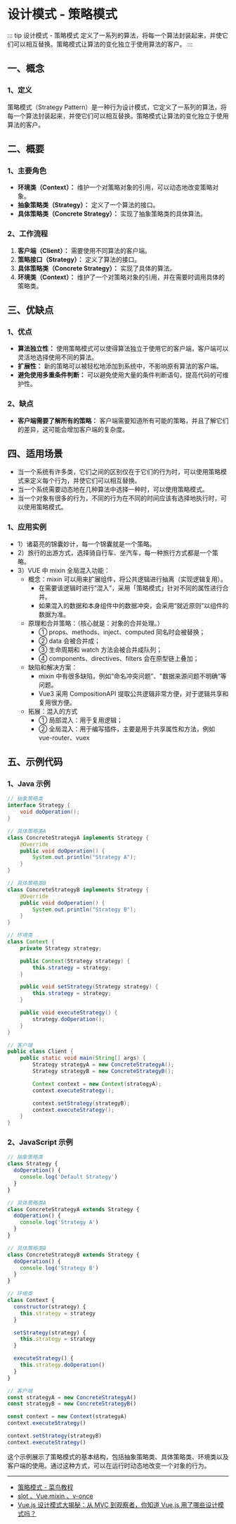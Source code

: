 # 设计模式 - 策略模式

::: tip 设计模式 - 策略模式
定义了一系列的算法，将每一个算法封装起来，并使它们可以相互替换。策略模式让算法的变化独立于使用算法的客户。
:::

## 一、概念

### 1、定义

策略模式（Strategy Pattern）是一种行为设计模式，它定义了一系列的算法，将每一个算法封装起来，并使它们可以相互替换。策略模式让算法的变化独立于使用算法的客户。

## 二、概要

### 1、主要角色

- **环境类（Context）：** 维护一个对策略对象的引用，可以动态地改变策略对象。
- **抽象策略类（Strategy）：** 定义了一个算法的接口。
- **具体策略类（Concrete Strategy）：** 实现了抽象策略类的具体算法。

### 2、工作流程

1. **客户端（Client）：** 需要使用不同算法的客户端。
2. **策略接口（Strategy）：** 定义了算法的接口。
3. **具体策略类（Concrete Strategy）：** 实现了具体的算法。
4. **环境类（Context）：** 维护了一个对策略对象的引用，并在需要时调用具体的策略类。

## 三、优缺点

### 1、优点

- **算法独立性：** 使用策略模式可以使得算法独立于使用它的客户端，客户端可以灵活地选择使用不同的算法。
- **扩展性：** 新的策略可以被轻松地添加到系统中，不影响原有算法的客户端。
- **避免使用多重条件判断：** 可以避免使用大量的条件判断语句，提高代码的可维护性。

### 2、缺点

- **客户端需要了解所有的策略：** 客户端需要知道所有可能的策略，并且了解它们的差异，这可能会增加客户端的复杂度。

## 四、适用场景

- 当一个系统有许多类，它们之间的区别仅在于它们的行为时，可以使用策略模式来定义每个行为，并使它们可以相互替换。
- 当一个系统需要动态地在几种算法中选择一种时，可以使用策略模式。
- 当一个对象有很多的行为，不同的行为在不同的时间应该有选择地执行时，可以使用策略模式。

### 1、应用实例

- 1）诸葛亮的锦囊妙计，每一个锦囊就是一个策略。
- 2）旅行的出游方式，选择骑自行车、坐汽车，每一种旅行方式都是一个策略。
- 3）VUE 中 mixin 全局混入功能：
  - 概念：mixin 可以用来扩展组件，将公共逻辑进行抽离（实现逻辑复用）。
    - 在需要该逻辑时进行”混入”，采用「策略模式」针对不同的属性进行合并。
    - 如果混入的数据和本身组件中的数据冲突，会采用“就近原则”以组件的数据为准。
  - 原理和合并策略：（核心就是：对象的合并处理。）
    - ① props、methods、inject、computed 同名时会被替换；
    - ② data 会被合并成；
    - ③ 生命周期和 watch 方法会被合并成队列；
    - ④ components、directives、filters 会在原型链上叠加；
  - 缺陷和解决方案：
    - mixin 中有很多缺陷，例如“命名冲突问题”、"数据来源问题不明确”等问题。
    - Vue3 采用 CompositionAPI 提取公共逻辑非常方便，对于逻辑共享和复用很方便。
  - 拓展：混入的方式
    - ① 局部混入：用于复用逻辑；
    - ② 全局混入：用于编写插件，主要是用于共享属性和方法，例如 vue-router、vuex

## 五、示例代码

### 1、Java 示例

```java
// 抽象策略类
interface Strategy {
    void doOperation();
}

// 具体策略类A
class ConcreteStrategyA implements Strategy {
    @Override
    public void doOperation() {
        System.out.println("Strategy A");
    }
}

// 具体策略类B
class ConcreteStrategyB implements Strategy {
    @Override
    public void doOperation() {
        System.out.println("Strategy B");
    }
}

// 环境类
class Context {
    private Strategy strategy;

    public Context(Strategy strategy) {
        this.strategy = strategy;
    }

    public void setStrategy(Strategy strategy) {
        this.strategy = strategy;
    }

    public void executeStrategy() {
        strategy.doOperation();
    }
}

// 客户端
public class Client {
    public static void main(String[] args) {
        Strategy strategyA = new ConcreteStrategyA();
        Strategy strategyB = new ConcreteStrategyB();

        Context context = new Context(strategyA);
        context.executeStrategy();

        context.setStrategy(strategyB);
        context.executeStrategy();
    }
}
```

### 2、JavaScript 示例

```javascript
// 抽象策略类
class Strategy {
  doOperation() {
    console.log('Default Strategy')
  }
}

// 具体策略类A
class ConcreteStrategyA extends Strategy {
  doOperation() {
    console.log('Strategy A')
  }
}

// 具体策略类B
class ConcreteStrategyB extends Strategy {
  doOperation() {
    console.log('Strategy B')
  }
}

// 环境类
class Context {
  constructor(strategy) {
    this.strategy = strategy
  }

  setStrategy(strategy) {
    this.strategy = strategy
  }

  executeStrategy() {
    this.strategy.doOperation()
  }
}

// 客户端
const strategyA = new ConcreteStrategyA()
const strategyB = new ConcreteStrategyB()

const context = new Context(strategyA)
context.executeStrategy()

context.setStrategy(strategyB)
context.executeStrategy()
```

这个示例展示了策略模式的基本结构，包括抽象策略类、具体策略类、环境类以及客户端的使用。通过这种方式，可以在运行时动态地改变一个对象的行为。

---

- [策略模式 - 菜鸟教程](https://www.runoob.com/design-pattern/strategy-pattern.html)
- [slot 、Vue.mixin 、v-once](https://blog.csdn.net/qq_38290251/article/details/132676653)
- [Vue.js 设计模式大揭秘：从 MVC 到观察者，你知道 Vue.js 用了哪些设计模式吗？](https://juejin.cn/post/7226923892395769893)
